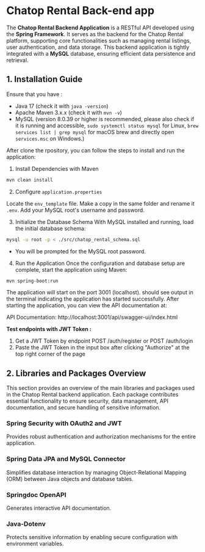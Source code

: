 # Chatop Rental Back-end app

The **Chatop Rental Backend Application** is a RESTful API developed using the **Spring Framework**. It serves as the backend for the Chatop Rental platform, supporting core functionalities such as managing rental listings, user authentication, and data storage. This backend application is tightly integrated with a **MySQL** database, ensuring efficient data persistence and retrieval.

## 1. Installation Guide

Ensure that you have :
- Java 17 (check it with `java -version`)
- Apache Maven 3.x.x (check it with `mvn -v`)
- MySQL (version 8.0.39 or higher is recommended, please also check if it is running and accessible, `sudo systemctl status mysql` for Linux, `brew services list | grep mysql` for macOS brew and directly open `services.msc` on Windows.)

After clone the rpository, you can follow the steps to install and run the application:
1. Install Dependencies with Maven
```bash
mvn clean install
```

2. Configure `application.properties`

Locate the `env_template` file. Make a copy in the same folder and rename it `.env`. Add your MySQL root's username and password.

3. Initialize the Database Schema
With MySQL installed and running, load the initial database schema:
```bash
mysql -u root -p < ./src/chatop_rental_schema.sql
```
- You will be prompted for the MySQL root password.

4. Run the Application
Once the configuration and database setup are complete, start the application using Maven:
```bash
mvn spring-boot:run
```
The application will start on the port 3001 (localhost). should see output in the terminal indicating the application has started successfully.
After starting the application, you can view the API documentation at:

API Documentation: http://localhost:3001/api/swagger-ui/index.html

**Test endpoints with JWT Token :**

1. Get a JWT Token by endpoint POST /auth/register or POST /auth/login
2. Paste the JWT Token in the input box after clicking "Authorize" at the top right corner of the page

## 2. Libraries and Packages Overview
This section provides an overview of the main libraries and packages used in the Chatop Rental backend application. Each package contributes essential functionality to ensure security, data management, API documentation, and secure handling of sensitive information.

### Spring Security with OAuth2 and JWT
Provides robust authentication and authorization mechanisms for the entire application.

### Spring Data JPA and MySQL Connector
Simplifies database interaction by managing Object-Relational Mapping (ORM) between Java objects and database tables.

### Springdoc OpenAPI
Generates interactive API documentation.

### Java-Dotenv
Protects sensitive information by enabling secure configuration with environment variables.
